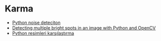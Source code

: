 # Karma

- [Python noise deteciton](https://github.com/pacificweb/python-noise-detection)
- [Detecting multiple bright spots in an image with Python and OpenCV](https://www.pyimagesearch.com/2016/10/31/detecting-multiple-bright-spots-in-an-image-with-python-and-opencv/s)
- [Python resimleri karşılaştırma](https://www.pyimagesearch.com/2014/09/15/python-compare-two-images/)
